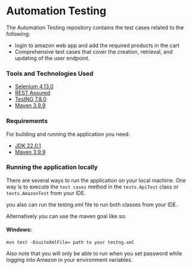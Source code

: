 ﻿# Automation Testing

The Automation Testing repository contains the test cases related to the following:

- login to amazon web app and add the required products in the cart
- Comprehensive test cases that cover the creation, retrieval, and updating of the user endpoint.

### Tools and Technologies Used

* [Selenium 4.13.0](https://www.selenium.dev/)
* [REST Assured](https://rest-assured.io/)
* [TestNG 7.8.0](https://testng.org/doc/)
* [Maven 3.9.9](https://maven.apache.org)

### Requirements

For building and running the application you need:

- [JDK 22.0.1](https://www.oracle.com/java/technologies/javase-downloads.html)
- [Maven 3.9.9](https://maven.apache.org)

### Running the application locally

There are several ways to run the application on your local machine. One way is to execute the `test cases` method
in the `tests.ApiTest` class or `tests.AmazonTest` from your IDE.

you also can run the testng.xml file to run both classes from your IDE.

Alternatively you can use the maven goal like so:

#### Windows:

```shell
mvn test -DsuiteXmlFile= path to your testng.xml
```

Also note that you will only be able to run when you set password while logging into Amazon in your environment variables.
